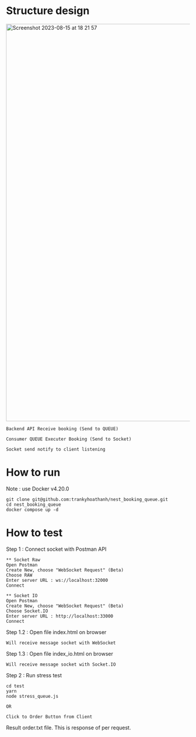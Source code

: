 
# Structure design
<img width="1086" alt="Screenshot 2023-08-15 at 18 21 57" src="https://github.com/trankyhoathanh/nest_booking_queue/assets/8115919/85e4a209-00b1-4c93-8332-624228fb547e">


```
Backend API Receive booking (Send to QUEUE)
```

```
Consumer QUEUE Executer Booking (Send to Socket)
```

```
Socket send notify to client listening
```


# How to run
Note : use Docker v4.20.0
```
git clone git@github.com:trankyhoathanh/nest_booking_queue.git
cd nest_booking_queue
docker compose up -d
```

# How to test
Step 1 : Connect socket with Postman API
```
** Socket Raw
Open Postman
Create New, choose "WebSocket Request" (Beta)
Choose RAW
Enter server URL : ws://localhost:32000
Connect

** Socket IO
Open Postman
Create New, choose "WebSocket Request" (Beta)
Choose Socket.IO
Enter server URL : http://localhost:33000
Connect
```

Step 1.2 : Open file index.html on browser
```
Will receive message socket with WebSocket
```

Step 1.3 : Open file index_io.html on browser
```
Will receive message socket with Socket.IO
```

Step 2 : Run stress test
```
cd test
yarn
node stress_queue.js

OR

Click to Order Button from Client
```

Result order.txt file.
This is response of per request.

